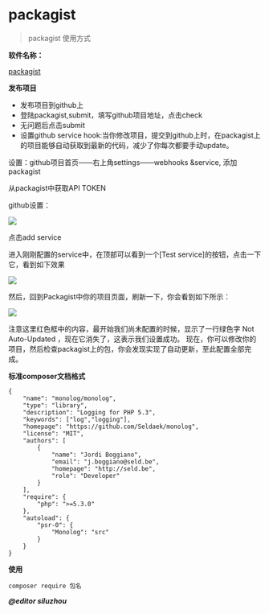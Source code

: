 # packagist
> packagist 使用方式



**软件名称：**

[packagist](https://packagist.org)

**发布项目**

- 发布项目到github上
- 登陆packagist,submit，填写github项目地址，点击check
- 无问题后点击submit
- 设置github service hook:当你修改项目，提交到github上时，在packagist上的项目能够自动获取到最新的代码，减少了你每次都要手动update。 

设置：github项目首页——右上角settings——webhooks &service, 添加packagist

从packagist中获取API TOKEN

github设置：

![](http://i.imgur.com/L0llCX7.png)

点击add service

进入刚刚配置的service中，在顶部可以看到一个[Test service]的按钮，点击一下它，看到如下效果

![](http://i.imgur.com/1Bw8P2K.png)

然后，回到Packagist中你的项目页面，刷新一下，你会看到如下所示：
 
![](http://i.imgur.com/uWS314U.png)

注意这里红色框中的内容，最开始我们尚未配置的时候，显示了一行绿色字 Not Auto-Updated ，现在它消失了，这表示我们设置成功。
现在，你可以修改你的项目，然后检查packagist上的包，你会发现实现了自动更新，至此配置全部完成。

**标准composer文档格式**

```
{
    "name": "monolog/monolog",
    "type": "library",
    "description": "Logging for PHP 5.3",
    "keywords": ["log","logging"],
    "homepage": "https://github.com/Seldaek/monolog",
    "license": "MIT",
    "authors": [
        {
            "name": "Jordi Boggiano",
            "email": "j.boggiano@seld.be",
            "homepage": "http://seld.be",
            "role": "Developer"
        }
    ],
    "require": {
        "php": ">=5.3.0"
    },
    "autoload": {
        "psr-0": {
            "Monolog": "src"
        }
    }
}
```
**使用**

```
composer require 包名
```

***@editor siluzhou***
